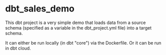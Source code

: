# dbt_sales_demo

This dbt project is a very simple demo that loads data from a source schema (specified as a variable in the dbt_project.yml file) into a target schema.

It can either be run locally (in dbt "core") via the Dockerfile. Or it can be run in dbt cloud.
